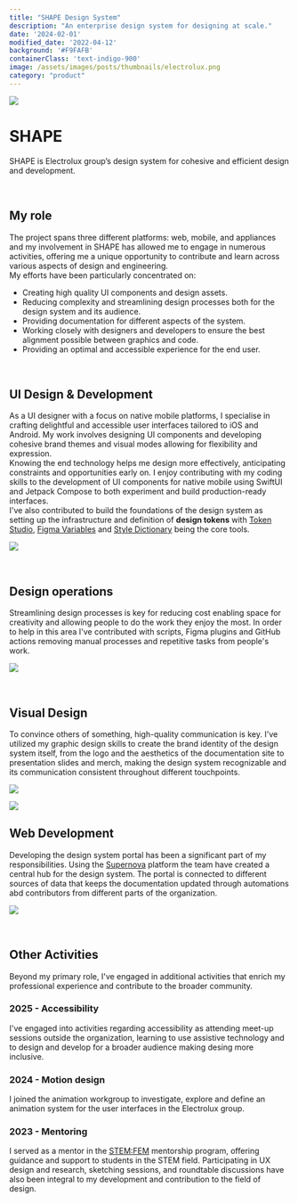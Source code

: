 ```yaml
---
title: "SHAPE Design System"
description: "An enterprise design system for designing at scale."
date: '2024-02-01'
modified_date: '2022-04-12'
background: '#F9FAFB'
containerClass: 'text-indigo-900'
image: /assets/images/posts/thumbnails/electrolux.png
category: "product"
---
```


![](/assets/images/posts/electrolux/005.png)

# SHAPE

SHAPE is Electrolux group’s design system for cohesive and efficient design and development.

<br/>

## My role
The project spans three different platforms: web, mobile, and appliances and my involvement in SHAPE has allowed me to engage in numerous activities, offering me a unique opportunity to contribute and learn across various aspects of design and engineering.
<br/>
My efforts have been particularly concentrated on: 

- Creating high quality UI components and design assets.
- Reducing complexity and streamlining design processes both for the design system and its audience.
- Providing documentation for different aspects of the system.
- Working closely with designers and developers to ensure the best alignment possible between graphics and code. 
- Providing an optimal and accessible experience for the end user.

<br/>

## UI Design & Development

As a UI designer with a focus on native mobile platforms, I specialise in crafting delightful and accessible user interfaces tailored to iOS and Android. My work involves designing UI components and developing cohesive brand themes and visual modes allowing for flexibility and expression.
<br/>
Knowing the end technology helps me design more effectively, anticipating constraints and opportunities early on. I enjoy contributing with my coding skills to the development of UI components for native mobile using SwiftUI and Jetpack Compose to both experiment and build production-ready interfaces.
<br/>
 I've also contributed to build the foundations of the design system as setting up the infrastructure and definition of **design tokens** with [Token Studio](https://tokens.studio/), [Figma Variables](https://help.figma.com/hc/en-us/articles/14506821864087-Overview-of-variables-collections-and-modes) and [Style Dictionary](https://amzn.github.io/style-dictionary/#/) being the core tools.
<br/>

![](/assets/images/posts/electrolux/004.png)

<br/>

## Design operations

Streamlining design processes is key for reducing cost enabling space for creativity and allowing people to do the work they enjoy the most. In order to help in this area I've contributed with scripts, Figma plugins and GitHub actions removing manual processes and repetitive tasks from people's work.
 



![](/assets/images/posts/electrolux/006.png)

<br/>

## Visual Design

To convince others of something, high-quality communication is key. I've utilized my graphic design skills to create the brand identity of the design system itself, from the logo and the aesthetics of the documentation site to presentation slides and merch, making the design system recognizable and its communication consistent throughout different touchpoints.

![](/assets/images/posts/electrolux/007.png)

![](/assets/images/posts/electrolux/008.png)


## Web Development

Developing the design system portal has been a significant part of my responsibilities. Using the [Supernova](https://www.supernova.io/) platform the team have created a central hub for the design system. The portal is connected to different sources of data that keeps the documentation updated through automations abd contributors from different parts of the organization.

![](/assets/images/posts/electrolux/002.png)

<br />

## Other Activities
Beyond my primary role, I've engaged in additional activities that enrich my professional experience and contribute to the broader community.

### 2025 - Accessibility
I've engaged into activities regarding accessibility as attending meet-up sessions outside the organization, learning to use assistive technology and to design and develop for a broader audience making desing more inclusive.

### 2024 - Motion design
I joined the animation workgroup to investigate, explore and define an animation system for the user interfaces in the Electrolux group.

### 2023 - Mentoring
I served as a mentor in the [STEM:FEM](https://www.electroluxgroup.com/en/electrolux-group-launches-stemfem-and-donates-100-mentorship-hours-to-stem-students-35035/) mentorship program, offering guidance and support to students in the STEM field. Participating in UX design and research, sketching sessions, and roundtable discussions have also been integral to my development and contribution to the field of design.
